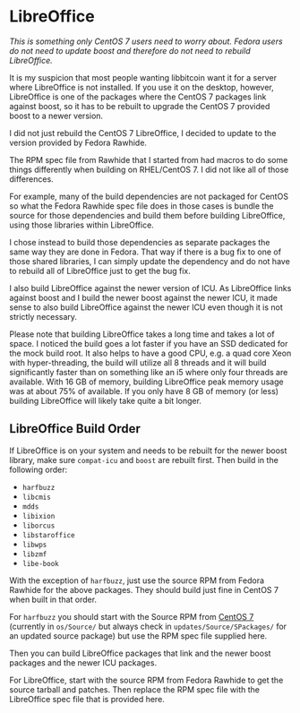 # LibreOffice

*This is something only CentOS 7 users need to worry about. Fedora users do not
need to update boost and therefore do not need to rebuild LibreOffice.*

It is my suspicion that most people wanting libbitcoin want it for a server
where LibreOffice is not installed. If you use it on the desktop, however,
LibreOffice is one of the packages where the CentOS 7 packages link against
boost, so it has to be rebuilt to upgrade the CentOS 7 provided boost to a
newer version.

I did not just rebuild the CentOS 7 LibreOffice, I decided to update to the
version provided by Fedora Rawhide.

The RPM spec file from Rawhide that I started from had macros to do some things
differently when building on RHEL/CentOS 7. I did not like all of those
differences.

For example, many of the build dependencies are not packaged for CentOS so what
the Fedora Rawhide spec file does in those cases is bundle the source for those
dependencies and build them before building LibreOffice, using those libraries
within LibreOffice.

I chose instead to build those dependencies as separate packages the same way
they are done in Fedora. That way if there is a bug fix to one of those
shared libraries, I can simply update the dependency and do not have to rebuild
all of LibreOffice just to get the bug fix.

I also build LibreOffice against the newer version of ICU. As LibreOffice links
against boost and I build the newer boost against the newer ICU, it made sense
to also build LibreOffice against the newer ICU even though it is not strictly
necessary.

Please note that building LibreOffice takes a long time and takes a lot of
space. I noticed the build goes a lot faster if you have an SSD dedicated for
the mock build root. It also helps to have a good CPU, e.g. a quad core Xeon
with hyper-threading, the build will utilize all 8 threads and it will build
significantly faster than on something like an i5 where only four threads are
available. With 16 GB of memory, building LibreOffice peak memory usage was
at about 75% of available. If you only have 8 GB of memory (or less) building
LibreOffice will likely take quite a bit longer.

## LibreOffice Build Order

If LibreOffice is on your system and needs to be rebuilt for the newer boost
library, make sure `compat-icu` and `boost` are rebuilt first. Then build in
the following order:

* `harfbuzz`
* `libcmis`
* `mdds`
* `libixion`
* `liborcus`
* `libstaroffice`
* `libwps`
* `libzmf`
* `libe-book`

With the exception of `harfbuzz`, just use the source RPM from Fedora Rawhide
for the above packages. They should build just fine in CentOS 7 when built in
that order.

For `harfbuzz` you should start with the Source RPM from [CentOS 7](http://vault.centos.org/7.3.1611/)
(currently in `os/Source/` but always check in `updates/Source/SPackages/` for
an updated source package) but use the RPM spec file supplied here.

Then you can build LibreOffice packages that link and the newer boost packages
and the newer ICU packages.

For LibreOffice, start with the source RPM from Fedora Rawhide to get the
source tarball and patches. Then replace the RPM spec file with the LibreOffice
spec file that is provided here.
